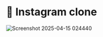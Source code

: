 # 👑 Instagram clone

![Screenshot 2025-04-15 024440](https://github.com/user-attachments/assets/ad962ffe-d656-4ead-9f77-e9ab1b7a1ca0)
